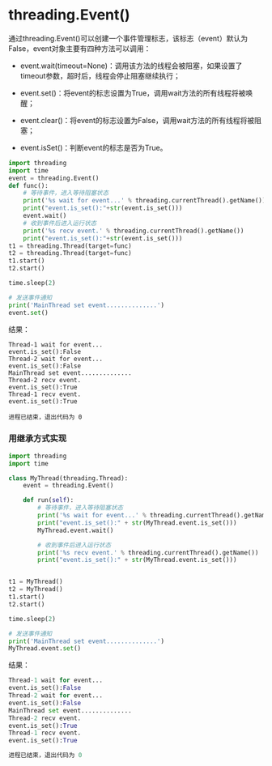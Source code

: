 

# **threading.Event()**

通过threading.Event()可以创建一个事件管理标志，该标志（event）默认为False，event对象主要有四种方法可以调用：

- event.wait(timeout=None)：调用该方法的线程会被阻塞，如果设置了timeout参数，超时后，线程会停止阻塞继续执行；

- event.set()：将event的标志设置为True，调用wait方法的所有线程将被唤醒；
- event.clear()：将event的标志设置为False，调用wait方法的所有线程将被阻塞；
- event.isSet()：判断event的标志是否为True。

```python
import threading
import time
event = threading.Event()
def func():
    # 等待事件，进入等待阻塞状态
    print('%s wait for event...' % threading.currentThread().getName())
    print("event.is_set():"+str(event.is_set()))
    event.wait()
    # 收到事件后进入运行状态
    print('%s recv event.' % threading.currentThread().getName())
    print("event.is_set():"+str(event.is_set()))
t1 = threading.Thread(target=func)
t2 = threading.Thread(target=func)
t1.start()
t2.start()

time.sleep(2)

# 发送事件通知
print('MainThread set event..............')
event.set()
```

结果：

```
Thread-1 wait for event...
event.is_set():False
Thread-2 wait for event...
event.is_set():False
MainThread set event..............
Thread-2 recv event.
event.is_set():True
Thread-1 recv event.
event.is_set():True

进程已结束，退出代码为 0
```

### 用继承方式实现

```python
import threading
import time

class MyThread(threading.Thread):
    event = threading.Event()

    def run(self):
        # 等待事件，进入等待阻塞状态
        print('%s wait for event...' % threading.currentThread().getName())
        print("event.is_set():" + str(MyThread.event.is_set()))
        MyThread.event.wait()

        # 收到事件后进入运行状态
        print('%s recv event.' % threading.currentThread().getName())
        print("event.is_set():" + str(MyThread.event.is_set()))


t1 = MyThread()
t2 = MyThread()
t1.start()
t2.start()

time.sleep(2)

# 发送事件通知
print('MainThread set event..............')
MyThread.event.set()
```

结果：

```python
Thread-1 wait for event...
event.is_set():False
Thread-2 wait for event...
event.is_set():False
MainThread set event..............
Thread-2 recv event.
event.is_set():True
Thread-1 recv event.
event.is_set():True

进程已结束，退出代码为 0
```

